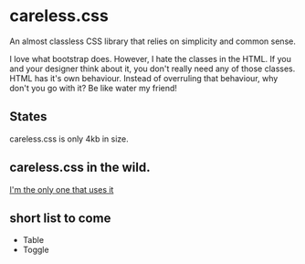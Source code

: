 # careless.css
An almost classless CSS library that relies on simplicity and common sense.

I love what bootstrap does. However, I hate the classes in the HTML.
If you and your designer think about it, you don't really need any of those classes. 
HTML has it's own behaviour. Instead of overruling that behaviour, why don't you go with it?
Be like water my friend! 

## States
careless.css is only 4kb in size.

## careless.css in the wild.
[I'm the only one that uses it](https://magalielinda.me)

## short list to come
- Table
- Toggle